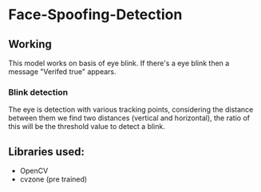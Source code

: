 # Face-Spoofing-Detection

## Working
This model works on basis of eye blink. If there's a eye blink then a message "Verifed true" appears.
### Blink detection
The eye is detection with various tracking points, considering the distance between them we find two distances (vertical and horizontal), the ratio of this will be the threshold value to detect a blink.

## Libraries used:
* OpenCV
* cvzone (pre trained)
